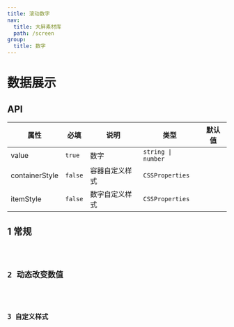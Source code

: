 ```yaml
---
title: 滚动数字
nav:
  title: 大屏素材库
  path: /screen
group:
  title: 数字
---
```


# 数据展示

## API

| 属性           | 必填    | 说明           | 类型               | 默认值 |
| -------------- | ------- | -------------- | ------------------ | ------ |
| value          | `true`  | 数字           | `string \| number` |        |
| containerStyle | `false` | 容器自定义样式 | `CSSProperties`    |        |
| itemStyle      | `false` | 数字自定义样式 | `CSSProperties`    |        |

## 1 常规

<code src="../../example/ScrollNumberDemo/demo1.tsx" background="#040727">

## 2 动态改变数值

<code src="../../example/ScrollNumberDemo/demo2.tsx" background="#040727">

## 3 自定义样式

<code src="../../example/ScrollNumberDemo/demo3.tsx" background="#040727">

